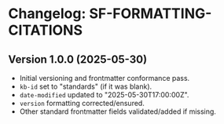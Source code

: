 # Changelog: SF-FORMATTING-CITATIONS

## Version 1.0.0 (2025-05-30)
- Initial versioning and frontmatter conformance pass.
- `kb-id` set to "standards" (if it was blank).
- `date-modified` updated to "2025-05-30T17:00:00Z".
- `version` formatting corrected/ensured.
- Other standard frontmatter fields validated/added if missing.
